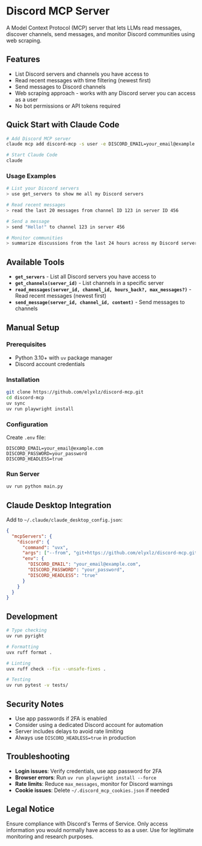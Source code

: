 # Discord MCP Server

A Model Context Protocol (MCP) server that lets LLMs read messages, discover channels, send messages, and monitor Discord communities using web scraping.

## Features

- List Discord servers and channels you have access to
- Read recent messages with time filtering (newest first)
- Send messages to Discord channels
- Web scraping approach - works with any Discord server you can access as a user
- No bot permissions or API tokens required

## Quick Start with Claude Code

```bash
# Add Discord MCP server
claude mcp add discord-mcp -s user -e DISCORD_EMAIL=your_email@example.com -e DISCORD_PASSWORD=your_password -e DISCORD_HEADLESS=true -- uvx --from git+https://github.com/elyxlz/discord-mcp.git discord-mcp

# Start Claude Code
claude
```

### Usage Examples

```bash
# List your Discord servers
> use get_servers to show me all my Discord servers

# Read recent messages
> read the last 20 messages from channel ID 123 in server ID 456

# Send a message
> send "Hello!" to channel 123 in server 456

# Monitor communities
> summarize discussions from the last 24 hours across my Discord servers
```

## Available Tools

- **`get_servers`** - List all Discord servers you have access to
- **`get_channels(server_id)`** - List channels in a specific server
- **`read_messages(server_id, channel_id, hours_back?, max_messages?)`** - Read recent messages (newest first)
- **`send_message(server_id, channel_id, content)`** - Send messages to channels

## Manual Setup

### Prerequisites
- Python 3.10+ with `uv` package manager
- Discord account credentials

### Installation
```bash
git clone https://github.com/elyxlz/discord-mcp.git
cd discord-mcp
uv sync
uv run playwright install
```

### Configuration
Create `.env` file:
```env
DISCORD_EMAIL=your_email@example.com
DISCORD_PASSWORD=your_password
DISCORD_HEADLESS=true
```

### Run Server
```bash
uv run python main.py
```

## Claude Desktop Integration

Add to `~/.claude/claude_desktop_config.json`:
```json
{
  "mcpServers": {
    "discord": {
      "command": "uvx",
      "args": ["--from", "git+https://github.com/elyxlz/discord-mcp.git", "discord-mcp"],
      "env": {
        "DISCORD_EMAIL": "your_email@example.com",
        "DISCORD_PASSWORD": "your_password",
        "DISCORD_HEADLESS": "true"
      }
    }
  }
}
```

## Development

```bash
# Type checking
uv run pyright

# Formatting
uvx ruff format .

# Linting
uvx ruff check --fix --unsafe-fixes .

# Testing
uv run pytest -v tests/
```

## Security Notes

- Use app passwords if 2FA is enabled
- Consider using a dedicated Discord account for automation
- Server includes delays to avoid rate limiting
- Always use `DISCORD_HEADLESS=true` in production

## Troubleshooting

- **Login issues**: Verify credentials, use app password for 2FA
- **Browser errors**: Run `uv run playwright install --force`
- **Rate limits**: Reduce `max_messages`, monitor for Discord warnings
- **Cookie issues**: Delete `~/.discord_mcp_cookies.json` if needed

## Legal Notice

Ensure compliance with Discord's Terms of Service. Only access information you would normally have access to as a user. Use for legitimate monitoring and research purposes.